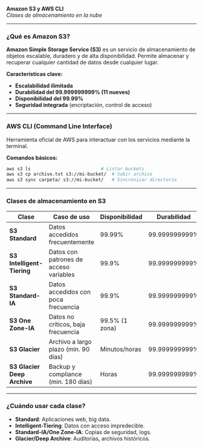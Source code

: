 
**Amazon S3 y AWS CLI**  
*Clases de almacenamiento en la nube*  

---

### **¿Qué es Amazon S3?**  
**Amazon Simple Storage Service (S3)** es un servicio de almacenamiento de objetos escalable, duradero y de alta disponibilidad. Permite almacenar y recuperar cualquier cantidad de datos desde cualquier lugar.  

**Características clave:**  
- **Escalabilidad ilimitada**  
- **Durabilidad del 99.999999999% (11 nueves)**  
- **Disponibilidad del 99.99%**  
- **Seguridad integrada** (encriptación, control de acceso)  

---

### **AWS CLI (Command Line Interface)**  
Herramienta oficial de AWS para interactuar con los servicios mediante la terminal.  

**Comandos básicos:**  
```bash
aws s3 ls                          # Listar buckets
aws s3 cp archivo.txt s3://mi-bucket/  # Subir archivo
aws s3 sync carpeta/ s3://mi-bucket/   # Sincronizar directorio
```

---

### **Clases de almacenamiento en S3**  

| **Clase**                | **Caso de uso**                     | **Disponibilidad** | **Durabilidad** | **Costo** |
|--------------------------|-------------------------------------|--------------------|-----------------|-----------|
| **S3 Standard**          | Datos accedidos frecuentemente      | 99.99%             | 99.999999999%   | Alto      |
| **S3 Intelligent-Tiering** | Datos con patrones de acceso variables | 99.9%              | 99.999999999%   | Variable  |
| **S3 Standard-IA**       | Datos accedidos con poca frecuencia | 99.9%              | 99.999999999%   | Medio     |
| **S3 One Zone-IA**       | Datos no críticos, baja frecuencia | 99.5% (1 zona)     | 99.999999999%   | Bajo      |
| **S3 Glacier**           | Archivo a largo plazo (min. 90 días) | Minutos/horas      | 99.999999999%   | Muy bajo  |
| **S3 Glacier Deep Archive** | Backup y compliance (min. 180 días) | Horas              | 99.999999999%   | Más bajo  |

---

### **¿Cuándo usar cada clase?**  
- **Standard**: Aplicaciones web, big data.  
- **Intelligent-Tiering**: Datos con acceso impredecible.  
- **Standard-IA/One Zone-IA**: Copias de seguridad, logs.  
- **Glacier/Deep Archive**: Auditorías, archivos históricos.  

